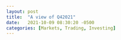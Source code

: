 ```yaml
---
layout: post
title:  "A view of Q42021"
date:   2021-10-09 08:30:20 -0500
categories: [Markets, Trading, Investing]
---
```


